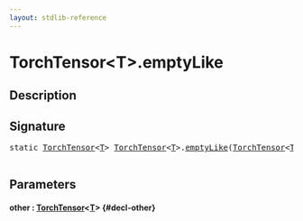 ```yaml
---
layout: stdlib-reference
---
```


# TorchTensor\<T\>\.emptyLike

## Description





## Signature 

<pre>
<span class='code_keyword'>static</span> <a href="/stdlib-reference/types/torchtensor-05/index" class="code_type">TorchTensor</a>&lt;<a href="/stdlib-reference/types/torchtensor-05/index#typeparam-T" class="code_type">T</a>&gt; <a href="/stdlib-reference/types/torchtensor-05/index" class="code_type">TorchTensor</a>&lt;<a href="/stdlib-reference/types/torchtensor-05/index#typeparam-T" class="code_type">T</a>&gt;.<a href="/stdlib-reference/types/torchtensor-05/emptylike-5">emptyLike</a>(<a href="/stdlib-reference/types/torchtensor-05/index" class="code_type">TorchTensor</a>&lt;<a href="/stdlib-reference/types/torchtensor-05/index#typeparam-T" class="code_type">T</a>&gt; <a href="/stdlib-reference/types/torchtensor-05/emptylike-5#decl-other" class="code_param">other</a>);

</pre>

## Parameters

#### other  : [TorchTensor](/stdlib-reference/types/torchtensor-05/index)\<[T](/stdlib-reference/types/torchtensor-05/index#typeparam-T)\> {#decl-other}

